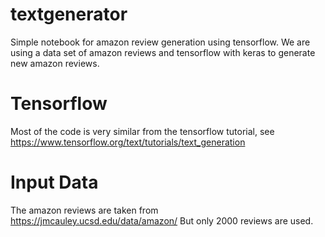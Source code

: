 # textgenerator

Simple notebook for amazon review generation using tensorflow. We are using a data set of amazon reviews and tensorflow with keras to generate new amazon reviews.

# Tensorflow
Most of the code is very similar from the tensorflow tutorial, see https://www.tensorflow.org/text/tutorials/text_generation

# Input Data
The amazon reviews are taken from https://jmcauley.ucsd.edu/data/amazon/
But only 2000 reviews are used. 
